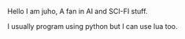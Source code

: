 Hello I am juho, A fan in AI and SCI-FI stuff.

I usually program using python but I can use lua too.
<!---
Juho-codes/Juho-codes is a ✨ special ✨ repository because its `README.md` (this file) appears on your GitHub profile.
You can click the Preview link to take a look at your changes.
--->

